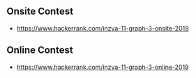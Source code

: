 Onsite Contest
--------------
* https://www.hackerrank.com/inzva-11-graph-3-onsite-2019

Online Contest
--------------
* https://www.hackerrank.com/inzva-11-graph-3-online-2019
